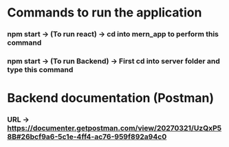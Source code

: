# Commands to run the application

### npm start -> (To run react) -> cd into mern_app to perform this command

### npm start -> (To run Backend) -> First cd into server folder and type this command

# Backend documentation (Postman)

### URL -> https://documenter.getpostman.com/view/20270321/UzQxP58B#26bcf9a6-5c1e-4ff4-ac76-959f892a94c0
